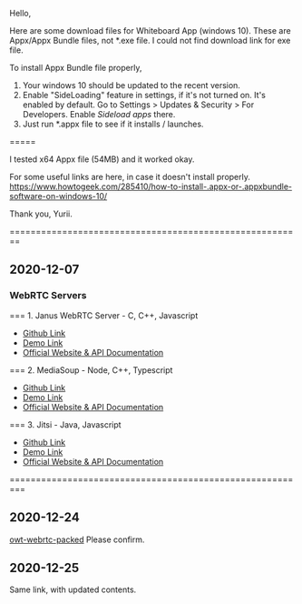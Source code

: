 Hello,

Here are some download files for Whiteboard App (windows 10).
These are Appx/Appx Bundle files, not *.exe file.
I could not find download link for exe file.

To install Appx Bundle file properly,

1. Your windows 10 should be updated to the recent version.
2. Enable "SideLoading" feature in settings, if it's not turned on. It's enabled by default.
   Go to Settings > Updates & Security > For Developers. Enable *Sideload apps* there.
3. Just run *.appx file to see if it installs / launches.

=====

I tested x64 Appx file (54MB) and it worked okay.

For some useful links are here, in case it doesn't install properly.
https://www.howtogeek.com/285410/how-to-install-.appx-or-.appxbundle-software-on-windows-10/

Thank you,
Yurii.

========================================================

## 2020-12-07

### WebRTC Servers

=== 1. Janus WebRTC Server - C, C++, Javascript

 - [Github Link](https://github.com/meetecho/janus-gateway)
 - [Demo Link](https://janus.conf.meetecho.com/demos.html)
 - [Official Website & API Documentation](https://janus.conf.meetecho.com/index.html)


=== 2. MediaSoup - Node, C++, Typescript

 - [Github Link](https://github.com/versatica/mediasoup/)
 - [Demo Link](https://v3demo.mediasoup.org/?roomId=nypc9l8j)
 - [Official Website & API Documentation](https://mediasoup.org/)


=== 3. Jitsi - Java, Javascript

 - [Github Link](https://github.com/jitsi/jitsi)
 - [Demo Link](https://meet.jit.si/)
 - [Official Website & API Documentation](https://jitsi.org/)
 
 
=========================================================

## 2020-12-24

[owt-webrtc-packed](https://www.dropbox.com/sh/v5epsydyb17fc6w/AACpK1vYxS69zt-xV0RTjRcta?dl=0) Please confirm.

## 2020-12-25

Same link, with updated contents.
